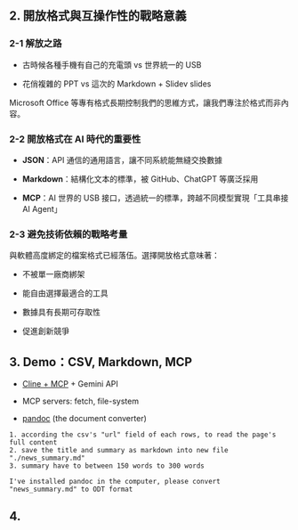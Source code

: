## 2. 開放格式與互操作性的戰略意義

### 2-1 解放之路

- 古時候各種手機有自己的充電頭 vs 世界統一的 USB

- 花俏複雜的 PPT vs 這次的 Markdown + Slidev slides

Microsoft Office 等專有格式長期控制我們的思維方式，讓我們專注於格式而非內容。

### 2-2 開放格式在 AI 時代的重要性

- **JSON**：API 通信的通用語言，讓不同系統能無縫交換數據

- **Markdown**：結構化文本的標準，被 GitHub、ChatGPT 等廣泛採用

- **MCP**：AI 世界的 USB 接口，透過統一的標準，跨越不同模型實現「工具串接 AI Agent」

### 2-3 避免技術依賴的戰略考量

與軟體高度綁定的檔案格式已經落伍。選擇開放格式意味著：

- 不被單一廠商綁架

- 能自由選擇最適合的工具

- 數據具有長期可存取性

- 促進創新競爭

## 3. Demo：CSV, Markdown, MCP

- [Cline + MCP](https://docs.cline.bot/mcp/mcp-overview) + Gemini API

- MCP servers: fetch, file-system

- [pandoc](https://pandoc.org/) (the document converter)

```
1. according the csv's "url" field of each rows, to read the page's full content
2. save the title and summary as markdown into new file "./news_summary.md"
3. summary have to between 150 words to 300 words
```

```
I've installed pandoc in the computer, please convert "news_summary.md" to ODT format
```

## 4.
